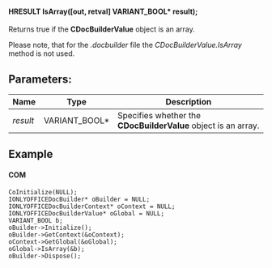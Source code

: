 #### HRESULT IsArray(\[out, retval] VARIANT\_BOOL\* result);

Returns true if the **CDocBuilderValue** object is an array.

Please note, that for the *.docbuilder* file the *CDocBuilderValue.IsArray* method is not used.

## Parameters:

| Name     | Type            | Description                                                    |
| -------- | --------------- | -------------------------------------------------------------- |
| *result* | VARIANT\_BOOL\* | Specifies whether the **CDocBuilderValue** object is an array. |

## Example

#### COM

```
CoInitialize(NULL);
IONLYOFFICEDocBuilder* oBuilder = NULL;
IONLYOFFICEDocBuilderContext* oContext = NULL;
IONLYOFFICEDocBuilderValue* oGlobal = NULL;
VARIANT_BOOL b;
oBuilder->Initialize();
oBuilder->GetContext(&oContext);
oContext->GetGlobal(&oGlobal);
oGlobal->IsArray(&b);
oBuilder->Dispose();
```

